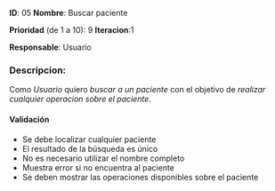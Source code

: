 **ID**: 05 
**Nombre**: Buscar paciente

**Prioridad** (de 1 a 10): 9 
**Iteracion**:1

**Responsable**: Usuario

### Descripcion:

Como *Usuario* quiero *buscar a un paciente* con el objetivo de *realizar cualquier operacion sobre el paciente*.

#### Validación 

* Se debe localizar cualquier paciente
* El resultado de la búsqueda es único
* No es necesario utilizar el nombre completo
* Muestra error si no encuentra al paciente
* Se deben mostrar las operaciones disponibles sobre el paciente